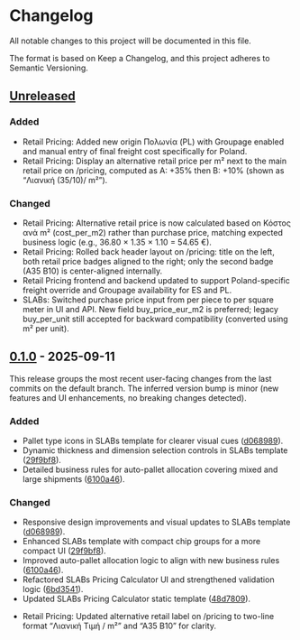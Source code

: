 # Changelog

All notable changes to this project will be documented in this file.

The format is based on Keep a Changelog, and this project adheres to Semantic Versioning.

## [Unreleased]

### Added
- Retail Pricing: Added new origin Πολωνία (PL) with Groupage enabled and manual entry of final freight cost specifically for Poland.
- Retail Pricing: Display an alternative retail price per m² next to the main retail price on /pricing, computed as A: +35% then B: +10% (shown as “Λιανική (35/10)/ m²”).

### Changed
- Retail Pricing: Alternative retail price is now calculated based on Κόστος ανά m² (cost_per_m2) rather than purchase price, matching expected business logic (e.g., 36.80 × 1.35 × 1.10 = 54.65 €).
- Retail Pricing: Rolled back header layout on /pricing: title on the left, both retail price badges aligned to the right; only the second badge (A35 B10) is center-aligned internally.
- Retail Pricing frontend and backend updated to support Poland-specific freight override and Groupage availability for ES and PL.
- SLABs: Switched purchase price input from per piece to per square meter in UI and API. New field buy_price_eur_m2 is preferred; legacy buy_per_unit still accepted for backward compatibility (converted using m² per unit).

## [0.1.0] - 2025-09-11

This release groups the most recent user-facing changes from the last commits on the default branch. The inferred version bump is minor (new features and UI enhancements, no breaking changes detected).

### Added
- Pallet type icons in SLABs template for clearer visual cues ([d068989](https://github.com/johnkommas/Corgres/commit/d068989)).
- Dynamic thickness and dimension selection controls in SLABs template ([29f9bf8](https://github.com/johnkommas/Corgres/commit/29f9bf8)).
- Detailed business rules for auto-pallet allocation covering mixed and large shipments ([6100a46](https://github.com/johnkommas/Corgres/commit/6100a46)).

### Changed
- Responsive design improvements and visual updates to SLABs template ([d068989](https://github.com/johnkommas/Corgres/commit/d068989)).
- Enhanced SLABs template with compact chip groups for a more compact UI ([29f9bf8](https://github.com/johnkommas/Corgres/commit/29f9bf8)).
- Improved auto-pallet allocation logic to align with new business rules ([6100a46](https://github.com/johnkommas/Corgres/commit/6100a46)).
- Refactored SLABs Pricing Calculator UI and strengthened validation logic ([6bd3541](https://github.com/johnkommas/Corgres/commit/6bd3541)).
- Updated SLABs Pricing Calculator static template ([48d7809](https://github.com/johnkommas/Corgres/commit/48d7809)).

[Unreleased]: https://github.com/johnkommas/Corgres/compare/0.1.0...HEAD
[0.1.0]: https://github.com/johnkommas/Corgres/releases/tag/0.1.0

- Retail Pricing: Updated alternative retail label on /pricing to two-line format “Λιανική Τιμή / m²” and “A35 B10” for clarity.
